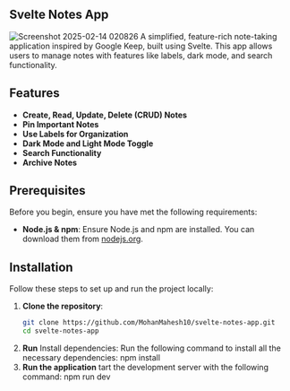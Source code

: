  ## Svelte Notes App
 ![Screenshot 2025-02-14 020826](https://github.com/user-attachments/assets/3badd998-4126-4309-82a1-5aaed77f9816)
A simplified, feature-rich note-taking application inspired by Google Keep, built using Svelte. This app allows users to manage notes with features like labels, dark mode, and search functionality.

## Features

- **Create, Read, Update, Delete (CRUD) Notes**
- **Pin Important Notes**
- **Use Labels for Organization**
- **Dark Mode and Light Mode Toggle**
- **Search Functionality**
- **Archive Notes**

## Prerequisites

Before you begin, ensure you have met the following requirements:

- **Node.js & npm**: Ensure Node.js and npm are installed. You can download them from [nodejs.org](https://nodejs.org/).

## Installation

Follow these steps to set up and run the project locally:

1. **Clone the repository**:
   ```bash
   git clone https://github.com/MohanMahesh10/svelte-notes-app.git
   cd svelte-notes-app
2. **Run**
Install dependencies: Run the following command to install all the necessary dependencies:
   npm install
3. **Run the application**
tart the development server with the following command:
   npm run dev
    
